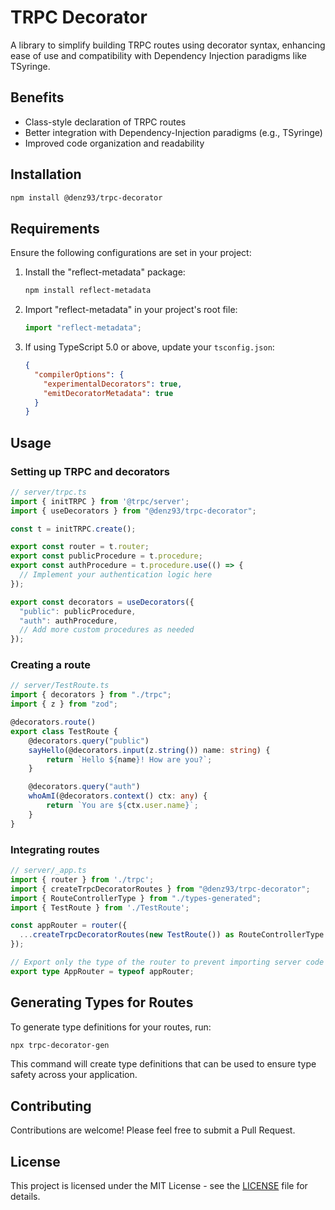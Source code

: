 # TRPC Decorator

A library to simplify building TRPC routes using decorator syntax, enhancing ease of use and compatibility with Dependency Injection paradigms like TSyringe.

## Benefits

- Class-style declaration of TRPC routes
- Better integration with Dependency-Injection paradigms (e.g., TSyringe)
- Improved code organization and readability

## Installation

```bash
npm install @denz93/trpc-decorator
```

## Requirements

Ensure the following configurations are set in your project:

1. Install the "reflect-metadata" package:
   ```bash
   npm install reflect-metadata
   ```

2. Import "reflect-metadata" in your project's root file:
   ```typescript
   import "reflect-metadata";
   ```

3. If using TypeScript 5.0 or above, update your `tsconfig.json`:
   ```json
   {
     "compilerOptions": {
       "experimentalDecorators": true,
       "emitDecoratorMetadata": true
     }
   }
   ```

## Usage

### Setting up TRPC and decorators

```typescript
// server/trpc.ts
import { initTRPC } from '@trpc/server';
import { useDecorators } from "@denz93/trpc-decorator";

const t = initTRPC.create();

export const router = t.router;
export const publicProcedure = t.procedure;
export const authProcedure = t.procedure.use(() => {
  // Implement your authentication logic here
});

export const decorators = useDecorators({
  "public": publicProcedure,
  "auth": authProcedure,
  // Add more custom procedures as needed
});
```

### Creating a route

```typescript
// server/TestRoute.ts
import { decorators } from "./trpc";
import { z } from "zod";

@decorators.route()
export class TestRoute {
    @decorators.query("public")
    sayHello(@decorators.input(z.string()) name: string) {
        return `Hello ${name}! How are you?`;
    }

    @decorators.query("auth")
    whoAmI(@decorators.context() ctx: any) {
        return `You are ${ctx.user.name}`;
    }
}
```

### Integrating routes

```typescript
// server/_app.ts
import { router } from './trpc';
import { createTrpcDecoratorRoutes } from "@denz93/trpc-decorator";
import { RouteControllerType } from "./types-generated";
import { TestRoute } from './TestRoute';

const appRouter = router({
  ...createTrpcDecoratorRoutes(new TestRoute()) as RouteControllerType
});

// Export only the type of the router to prevent importing server code on the client
export type AppRouter = typeof appRouter;
```

## Generating Types for Routes

To generate type definitions for your routes, run:

```bash
npx trpc-decorator-gen
```

This command will create type definitions that can be used to ensure type safety across your application.

## Contributing

Contributions are welcome! Please feel free to submit a Pull Request.

## License

This project is licensed under the MIT License - see the [LICENSE](LICENSE) file for details.
